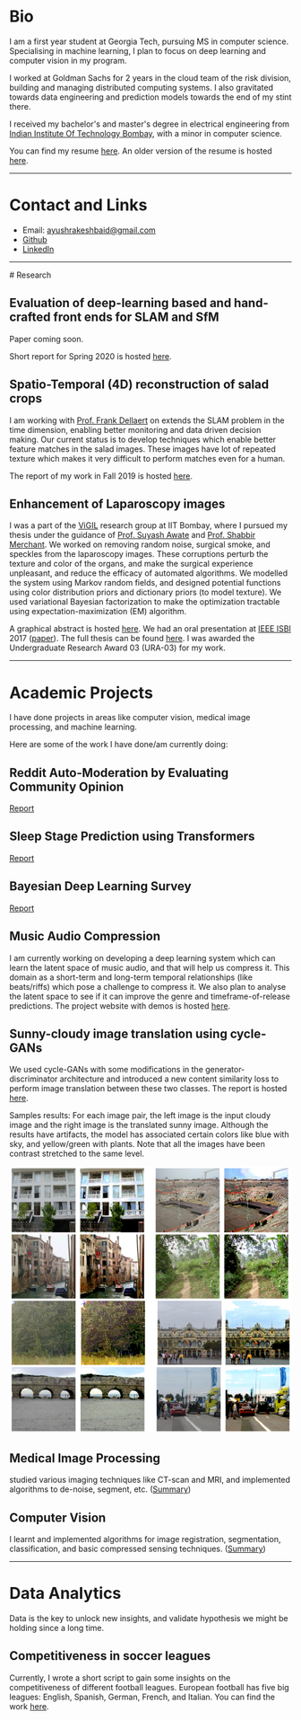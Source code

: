 # Bio

I am a first year student at Georgia Tech, pursuing MS in computer science. Specialising in machine learning, I plan to focus on deep learning and computer vision in my program.

I worked at Goldman Sachs for 2 years in the cloud team of the risk division, building and managing distributed computing systems. I also gravitated towards data engineering and prediction models towards the end of my stint there.

I received my bachelor's and master's degree in electrical engineering from [Indian Institute Of Technology Bombay](https://www.iitb.ac.in/), with a minor in computer science.

You can find my resume [here](https://gtvault-my.sharepoint.com/:b:/g/personal/abaid9_gatech_edu/ER1MfPjk48JJnJHMbtemtGgBIkeOx69g9QuA9vl6L1nojg?e=BjYBfW). An older version of the resume is hosted [here](https://ayushbaid.github.io/resume/cv_long.pdf).

<hr>

# Contact and Links

* Email: [ayushrakeshbaid@gmail.com](mailto:ayushrakeshbaid@gmail.com)
* [Github](https://github.com/ayushbaid)
* [LinkedIn](https://linkedin.com/in/ayushrb)

<hr>
# Research

## Evaluation of deep-learning based and hand-crafted front ends for SLAM and SfM

Paper coming soon.



Short report for Spring 2020 is hosted [here](./reports/MSProject_Spring20.pdf).



## Spatio-Temporal (4D) reconstruction of salad crops

I am working with [Prof. Frank Dellaert](https://www.cc.gatech.edu/~dellaert/FrankDellaert/Frank_Dellaert/Frank_Dellaert.html) on extends the SLAM problem in the time dimension, enabling better monitoring and data driven decision making.  Our current status is to develop techniques which enable better feature matches in the salad images. These images have lot of repeated texture which makes it very difficult to perform matches even for a human.

The report of my work in Fall 2019 is hosted [here](./reports/SP_fall19_report.pdf).


## Enhancement of Laparoscopy images

I was a part of the [ViGIL](https://www.cse.iitb.ac.in/graphics/doku.php?id=start) research group at IIT Bombay, where I pursued my thesis under the guidance of  [Prof. Suyash Awate](https://www.cse.iitb.ac.in/~suyash/) and [Prof. Shabbir Merchant](https://www.ee.iitb.ac.in/wiki/faculty/merchant/). We worked on removing random noise, surgical smoke, and speckles from the laparoscopy images. These corruptions perturb the texture and color of the organs, and make the surgical experience unpleasant, and reduce the efficacy of automated algorithms. We modelled the system using Markov random fields, and designed potential functions using color distribution priors and dictionary priors (to model texture). We used variational Bayesian factorization to make the optimization tractable using expectation-maximization (EM) algorithm. 

A graphical abstract is hosted [here](./iitb_thesis/Graphical_abstract.pdf). We had an oral presentation at [IEEE ISBI](https://biomedicalimaging.org/2019/) 2017 ([paper](https://ieeexplore.ieee.org/abstract/document/7950623)). The full thesis can be found [here](./iitb_thesis/thesis.pdf). I was awarded the Undergraduate Research Award 03 (URA-03) for my work.

<hr>

# Academic Projects

I have done projects in areas like computer vision, medical image processing, and machine learning.

Here are some of the work I have done/am currently doing:



## Reddit Auto-Moderation by Evaluating Community Opinion

[Report](./reports/rco.pdf)



## Sleep Stage Prediction using Transformers

[Report](./reports/sleepStage.pdf)



## Bayesian Deep Learning Survey

[Report](./reports/bayesianLearning.pdf)





## Music Audio Compression

 I am currently working on developing a deep learning system which can learn the latent space of music audio, and that will help us compress it. This domain as a short-term and long-term temporal relationships (like beats/riffs) which pose a challenge to compress it. We also plan to analyse the latent space to see if it can improve the genre and timeframe-of-release predictions. The project website with demos is hosted [here](https://pgrady3.github.io/music-compression-web/).

## Sunny-cloudy image translation using cycle-GANs

 We used cycle-GANs with some modifications in the generator-discriminator architecture and introduced a new content similarity loss to perform image translation between these two classes. The report is hosted [here](./reports/cycle-gans.pdf). 



Samples results: For each image pair, the left image is the input cloudy image and the right image is the translated sunny image. Although the results have artifacts, the model has associated certain colors like blue with sky, and yellow/green with plants. Note that all the images have been contrast stretched to the same level.

![Cloudy2SunnyExample](./assets/sunnyCloudy.png)



## Medical Image Processing

 studied various imaging techniques like CT-scan and MRI, and implemented algorithms to de-noise, segment, etc. ([Summary](https://ayushbaid.github.io/mip_iitb/))

## Computer Vision

I learnt and implemented algorithms for image registration, segmentation, classification, and basic compressed sensing techniques. ([Summary](https://ayushbaid.github.io/cv_iitb/))

<hr>

# Data Analytics

Data is the key to unlock new insights, and validate hypothesis we might be holding since a long time.

## Competitiveness in soccer leagues

Currently, I wrote a short script to gain some insights on the competitiveness of different football leagues.  European football has five big leagues: English, Spanish, German, French, and Italian. You can find the work [here](https://ayushbaid.github.io/football_stats).
